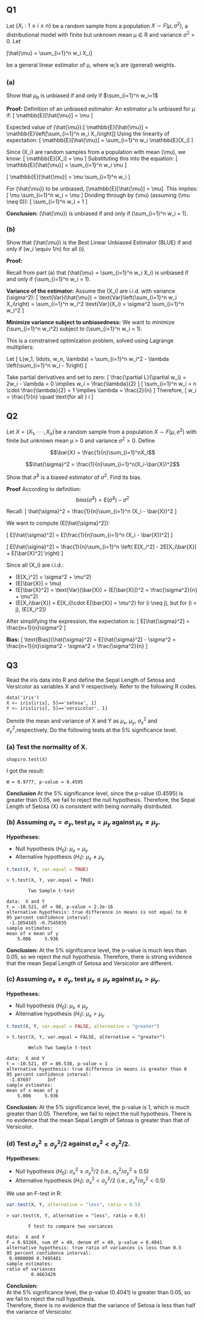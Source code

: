 ## Q1
Let $\{X_i: 1 ≤ i ≤ n\}$ be a random sample from a population $X ∼ F(µ,σ^2)$, a distributional model with finite but unknown mean µ ∈ R and variance $σ^2 > 0$. Let

\[\hat{\mu} = \sum_{i=1}^n w_i X_i\]

be a general linear estimator of µ, where $w_i$’s are (general) weights.
### (a) 
Show that $µ_b$ is unbiased if and only if $\sum_{i=1}^n w_i=1$

**Proof:**
Definition of an unbiased estimator:
An estimator $\hat{\mu}$ is unbiased for $\mu$ if: \[ \mathbb{E}[\hat{\mu}] = \mu \]


Expected value of \(\hat{\mu}\):\[ \mathbb{E}[\hat{\mu}] = \mathbb{E}\left[\sum_{i=1}^n w_i X_i\right]\] Using the linearity of expectation: \[ \mathbb{E}[\hat{\mu}] = \sum_{i=1}^n w_i \mathbb{E}[X_i] \]

Since \(X_i\) are random samples from a population with mean \(\mu\), we know: \[ \mathbb{E}[X_i] = \mu \] Substituting this into the equation: \[ \mathbb{E}[\hat{\mu}] = \sum_{i=1}^n w_i \mu \]


\[ \mathbb{E}[\hat{\mu}] = \mu \sum_{i=1}^n w_i \]

For \(\hat{\mu}\) to be unbiased, \[\mathbb{E}[\hat{\mu}] = \mu\]. This implies: \[ \mu \sum_{i=1}^n w_i = \mu \] Dividing through by \(\mu\) (assuming \(\mu \neq 0)\): \[ \sum_{i=1}^n w_i = 1 \]

**Conclusion:**
\(\hat{\mu}\) is unbiased if and only if \(\sum_{i=1}^n w_i = 1\).

### (b) 
Show that \(\hat{\mu}\) is the Best Linear Unbiased Estimator (BLUE) if and only if \(w_i \equiv 1/n\) for all \(i\).

**Proof:**

Recall from part (a) that \(\hat{\mu} = \sum_{i=1}^n w_i X_i\) is unbiased if and only if \(\sum_{i=1}^n w_i = 1\).

**Variance of the estimator:**
Assume the \(X_i\) are i.i.d. with variance \(\sigma^2\):
\[
\text{Var}(\hat{\mu}) = \text{Var}\left(\sum_{i=1}^n w_i X_i\right) = \sum_{i=1}^n w_i^2 \text{Var}(X_i) = \sigma^2 \sum_{i=1}^n w_i^2
\]

**Minimize variance subject to unbiasedness:**
We want to minimize \(\sum_{i=1}^n w_i^2\) subject to \(\sum_{i=1}^n w_i = 1\).

This is a constrained optimization problem, solved using Lagrange multipliers:

Let
\[
L(w_1, \ldots, w_n, \lambda) = \sum_{i=1}^n w_i^2 - \lambda \left(\sum_{i=1}^n w_i - 1\right)
\]

Take partial derivatives and set to zero:
\[
\frac{\partial L}{\partial w_i} = 2w_i - \lambda = 0 \implies w_i = \frac{\lambda}{2}
\]
\[
\sum_{i=1}^n w_i = n \cdot \frac{\lambda}{2} = 1 \implies \lambda = \frac{2}{n}
\]
Therefore,
\[
w_i = \frac{1}{n} \quad \text{for all } i
\]

## Q2
Let $X = (X_1, · · · , X_n)^{'}$be a random sample from a population $X ∼ F(µ, σ^2)$ with finite but unknown mean µ > 0 and variance $σ^2 > 0$. Define

$$\bar{X} = \frac{1}{n}\sum_{i=1}^nX_i$$

$$\hat{\sigma}^2 = \frac{1}{n}\sum_{i=1}^n(X_i-\bar{X})^2$$

Show that $\hat{\sigma}^2$ is a biased estimator of $σ^2$. Find its bias.

**Proof**
According to definition:
$$bias(\hat{\sigma}^2) = E(\hat{\sigma}^2) - \sigma^2$$



Recall:
\[
\hat{\sigma}^2 = \frac{1}{n}\sum_{i=1}^n (X_i - \bar{X})^2
\]

We want to compute \(E[\hat{\sigma}^2]\):

\[
    E[\hat{\sigma}^2] = E[\frac{1}{n}\sum_{i=1}^n (X_i - \bar{X})^2] 
\]


\[
E[\hat{\sigma}^2] = \frac{1}{n}\sum_{i=1}^n \left( E[X_i^2] - 2E[X_i\bar{X}] + E[\bar{X}^2] \right)
\]

Since all \(X_i\) are i.i.d.:
- \(E[X_i^2] = \sigma^2 + \mu^2\)
- \(E[\bar{X}] = \mu\)
- \(E[\bar{X}^2] = \text{Var}(\bar{X}) + (E[\bar{X}])^2 = \frac{\sigma^2}{n} + \mu^2\)
- \(E[X_i\bar{X}] = E[X_i]\cdot E[\bar{X}] = \mu^2\) for \(i \neq j\), but for \(i = j\), \(E[X_i^2]\)

After simplifying the expression, the expectation is:
\[
E[\hat{\sigma}^2] = \frac{n+1}{n}\sigma^2
\]

**Bias:**
\[
\text{Bias}(\hat{\sigma}^2) = E[\hat{\sigma}^2] - \sigma^2 = \frac{n+1}{n}\sigma^2 - \sigma^2 = \frac{\sigma^2}{n}
\]

## Q3
Read the iris data into R and define the Sepal Length of Setosa and Versicolor as
variables X and Y respectively. Refer to the following R codes.
```
data('iris')
X <− iris[iris[, 5]=='setosa', 1]
Y <− iris[iris[, 5]=='versicolor', 1]
```
Denote the mean and variance of X and Y as $µ_x$, $µ_y$, $σ_x^2$ and $σ^2_y$,respectively. Do the following tests at the 5% significance level.

### (a) Test the normality of X.
```
shapiro.test(X)
```
I got the result:
```
W = 0.9777, p-value = 0.4595
```
**Conclusion**
At the 5% significance level, since the p-value (0.4595) is greater than 0.05, we fail to reject the null hypothesis.
Therefore, the Sepal Length of Setosa (X) is consistent with being normally distributed.

### (b) Assuming $σ_x = σ_y$, test $µ_x = µ_y$ against $µ_x \neq µ_y$.

**Hypotheses:**
- Null hypothesis ($H_0$): $µ_x = µ_y$
- Alternative hypothesis ($H_1$): $µ_x \neq µ_y$


```r
t.test(X, Y, var.equal = TRUE)
```

```
> t.test(X, Y, var.equal = TRUE)

        Two Sample t-test

data:  X and Y
t = -10.521, df = 98, p-value < 2.2e-16
alternative hypothesis: true difference in means is not equal to 0
95 percent confidence interval:
 -1.1054165 -0.7545835
sample estimates:
mean of x mean of y 
    5.006     5.936 

```

**Conclusion:**
At the 5% significance level, the p-value is much less than 0.05, so we reject the null hypothesis.
Therefore, there is strong evidence that the mean Sepal Length of Setosa and Versicolor are different.

### (c) Assuming $σ_x \neq σ_y$, test $µ_x \leq µ_y$ against $µ_x > µ_y$.

**Hypotheses:**
- Null hypothesis ($H_0$): $µ_x \leq µ_y$
- Alternative hypothesis ($H_1$): $µ_x > µ_y$

```r
t.test(X, Y, var.equal = FALSE, alternative = "greater")
```

```
> t.test(X, Y, var.equal = FALSE, alternative = "greater")

        Welch Two Sample t-test

data:  X and Y
t = -10.521, df = 86.538, p-value = 1
alternative hypothesis: true difference in means is greater than 0
95 percent confidence interval:
 -1.07697      Inf
sample estimates:
mean of x mean of y 
    5.006     5.936 
```

**Conclusion:**
At the 5% significance level, the p-value is 1, which is much greater than 0.05.
Therefore, we fail to reject the null hypothesis. There is no evidence that the mean Sepal Length of Setosa is greater than that of Versicolor.

### (d) Test $σ^2_x ≥ σ^2_y/2$ against $σ^2_x < σ^2_y/2$.

**Hypotheses:**
- Null hypothesis ($H_0$): $σ^2_x ≥ σ^2_y/2$ (i.e., $σ^2_x / σ^2_y ≥ 0.5$)
- Alternative hypothesis ($H_1$): $σ^2_x < σ^2_y/2$ (i.e., $σ^2_x / σ^2_y < 0.5$)

We use an F-test in R:

```r
var.test(X, Y, alternative = "less", ratio = 0.5)
```

```
> var.test(X, Y, alternative = "less", ratio = 0.5)

        F test to compare two variances

data:  X and Y
F = 0.93269, num df = 49, denom df = 49, p-value = 0.4041
alternative hypothesis: true ratio of variances is less than 0.5
95 percent confidence interval:
 0.0000000 0.7495481
sample estimates:
ratio of variances 
         0.4663429 
```
**Conclusion:**  
At the 5% significance level, the p-value (0.4041) is greater than 0.05, so we fail to reject the null hypothesis.  
Therefore, there is no evidence that the variance of Setosa is less than half the variance of Versicolor.
